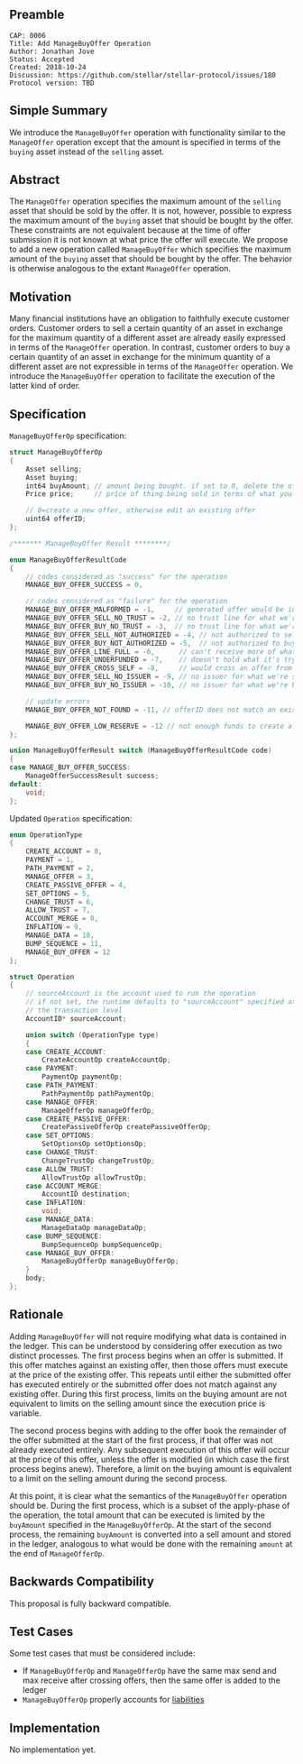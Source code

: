 ## Preamble

```
CAP: 0006
Title: Add ManageBuyOffer Operation
Author: Jonathan Jove
Status: Accepted
Created: 2018-10-24
Discussion: https://github.com/stellar/stellar-protocol/issues/180
Protocol version: TBD
```

## Simple Summary
We introduce the `ManageBuyOffer` operation with functionality similar to the
`ManageOffer` operation except that the amount is specified in terms of the
`buying` asset instead of the `selling` asset.

## Abstract
The `ManageOffer` operation specifies the maximum amount of the `selling` asset
that should be sold by the offer. It is not, however, possible to express the
maximum amount of the `buying` asset that should be bought by the offer. These
constraints are not equivalent because at the time of offer submission it is not
known at what price the offer will execute. We propose to add a new operation
called `ManageBuyOffer` which specifies the maximum amount of the `buying` asset
that should be bought by the offer. The behavior is otherwise analogous to the
extant `ManageOffer` operation.

## Motivation
Many financial institutions have an obligation to faithfully execute customer
orders. Customer orders to sell a certain quantity of an asset in exchange for
the maximum quantity of a different asset are already easily expressed in terms
of the `ManageOffer` operation. In contrast, customer orders to buy a certain
quantity of an asset in exchange for the minimum quantity of a different asset
are not expressible in terms of the `ManageOffer` operation. We introduce the
`ManageBuyOffer` operation to facilitate the execution of the latter kind of
order.

## Specification
`ManageBuyOfferOp` specification:
```c++
struct ManageBuyOfferOp
{
    Asset selling;
    Asset buying;
    int64 buyAmount; // amount being bought. if set to 0, delete the offer
    Price price;     // price of thing being sold in terms of what you are buying

    // 0=create a new offer, otherwise edit an existing offer
    uint64 offerID;
};

/******* ManageBuyOffer Result ********/

enum ManageBuyOfferResultCode
{
    // codes considered as "success" for the operation
    MANAGE_BUY_OFFER_SUCCESS = 0,

    // codes considered as "failure" for the operation
    MANAGE_BUY_OFFER_MALFORMED = -1,     // generated offer would be invalid
    MANAGE_BUY_OFFER_SELL_NO_TRUST = -2, // no trust line for what we're selling
    MANAGE_BUY_OFFER_BUY_NO_TRUST = -3,  // no trust line for what we're buying
    MANAGE_BUY_OFFER_SELL_NOT_AUTHORIZED = -4, // not authorized to sell
    MANAGE_BUY_OFFER_BUY_NOT_AUTHORIZED = -5,  // not authorized to buy
    MANAGE_BUY_OFFER_LINE_FULL = -6,      // can't receive more of what it's buying
    MANAGE_BUY_OFFER_UNDERFUNDED = -7,    // doesn't hold what it's trying to sell
    MANAGE_BUY_OFFER_CROSS_SELF = -8,     // would cross an offer from the same user
    MANAGE_BUY_OFFER_SELL_NO_ISSUER = -9, // no issuer for what we're selling
    MANAGE_BUY_OFFER_BUY_NO_ISSUER = -10, // no issuer for what we're buying

    // update errors
    MANAGE_BUY_OFFER_NOT_FOUND = -11, // offerID does not match an existing offer

    MANAGE_BUY_OFFER_LOW_RESERVE = -12 // not enough funds to create a new Offer
};

union ManageBuyOfferResult switch (ManageBuyOfferResultCode code)
{
case MANAGE_BUY_OFFER_SUCCESS:
    ManageOfferSuccessResult success;
default:
    void;
};
```

Updated `Operation` specification:
```c++
enum OperationType
{
    CREATE_ACCOUNT = 0,
    PAYMENT = 1,
    PATH_PAYMENT = 2,
    MANAGE_OFFER = 3,
    CREATE_PASSIVE_OFFER = 4,
    SET_OPTIONS = 5,
    CHANGE_TRUST = 6,
    ALLOW_TRUST = 7,
    ACCOUNT_MERGE = 8,
    INFLATION = 9,
    MANAGE_DATA = 10,
    BUMP_SEQUENCE = 11,
    MANAGE_BUY_OFFER = 12
};

struct Operation
{
    // sourceAccount is the account used to run the operation
    // if not set, the runtime defaults to "sourceAccount" specified at
    // the transaction level
    AccountID* sourceAccount;

    union switch (OperationType type)
    {
    case CREATE_ACCOUNT:
        CreateAccountOp createAccountOp;
    case PAYMENT:
        PaymentOp paymentOp;
    case PATH_PAYMENT:
        PathPaymentOp pathPaymentOp;
    case MANAGE_OFFER:
        ManageOfferOp manageOfferOp;
    case CREATE_PASSIVE_OFFER:
        CreatePassiveOfferOp createPassiveOfferOp;
    case SET_OPTIONS:
        SetOptionsOp setOptionsOp;
    case CHANGE_TRUST:
        ChangeTrustOp changeTrustOp;
    case ALLOW_TRUST:
        AllowTrustOp allowTrustOp;
    case ACCOUNT_MERGE:
        AccountID destination;
    case INFLATION:
        void;
    case MANAGE_DATA:
        ManageDataOp manageDataOp;
    case BUMP_SEQUENCE:
        BumpSequenceOp bumpSequenceOp;
    case MANAGE_BUY_OFFER:
        ManageBuyOfferOp manageBuyOfferOp;
    }
    body;
};
```

## Rationale
Adding `ManageBuyOffer` will not require modifying what data is contained in the
ledger. This can be understood by considering offer execution as two distinct
processes. The first process begins when an offer is submitted. If this offer
matches against an existing offer, then those offers must execute at the price
of the existing offer. This repeats until either the submitted offer has
executed entirely or the submitted offer does not match against any existing
offer. During this first process, limits on the buying amount are not equivalent
to limits on the selling amount since the execution price is variable.

The second process begins with adding to the offer book the remainder of the
offer submitted at the start of the first process, if that offer was not already
executed entirely. Any subsequent execution of this offer will occur at the
price of this offer, unless the offer is modified (in which case the first
process begins anew). Therefore, a limit on the buying amount is equivalent to
a limit on the selling amount during the second process.

At this point, it is clear what the semantics of the `ManageBuyOffer` operation
should be. During the first process, which is a subset of the apply-phase of the
operation, the total amount that can be executed is limited by the `buyAmount`
specified in the `ManageBuyOfferOp`. At the start of the second process, the
remaining `buyAmount` is converted into a sell amount and stored in the ledger,
analogous to what would be done with the remaining `amount` at the end of
`ManageOfferOp`.

## Backwards Compatibility
This proposal is fully backward compatible.

## Test Cases
Some test cases that must be considered include:

* If `ManageBuyOfferOp` and `ManageOfferOp` have the same max send and max
receive after crossing offers, then the same offer is added to the ledger
* `ManageBuyOfferOp` properly accounts for [liabilities](cap-0003.md)

## Implementation
No implementation yet.
